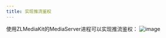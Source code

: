 ```yaml
---
title: 实现推流鉴权
---
```

使用ZLMediaKit的MediaServer进程可以实现推流鉴权：
![image](/images/push_authentication_zh.png)


